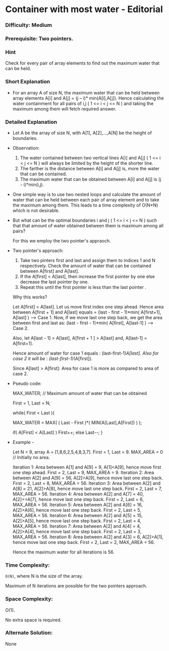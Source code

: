 # Container with most water - Editorial

### Difficulty:  Medium

### Prerequisite:  Two pointers.

### Hint

Check for every pair of array elements to find out the maximum water that can be held. 

### Short Explanation

* For an array A of size N, the maximum water that can be held between array elements A[i] and A[j] = (j – i)* min(A[i],A[j]). Hence calculating the water containment for all    pairs of i,j ( 1 <= i < j <= N ) and taking the maximum among them will fetch required answer.

### Detailed Explanation

* Let A be the array of size N, with A[1], A[2],...,A[N] be the height of boundaries.

* Observation:

  1. The water contained between two vertical lines A[i] and A[j] ( 1 <= i < j <= N ) will always be limited by the height of the shorter line.
  2. The farther is the distance between A[i] and A[j] is, more the water that can be contained.
  3. The maximum water that can be obtained between A[i] and A[j] is (j - i)*min(i,j).
  

* One simple way is to use two nested loops and calculate the amount of water that can be held between each pair of array element and to take the maximum among them. This leads to a time complexity of O(N*N) which is not desirable.

* But what can be the optimal boundaries i and j ( 1 <= i < j <= N ) such that that amount of water obtained between them is maximum among all pairs?
  
  For this we employ the two pointer's appraoch.

* Two pointer's approach:
  
  1. Take two pinters first and last and assign them to indices 1 and N respectively. Check the amount of water that can be contained between A[first] and A[last].
  2. If the A[first] < A[last], then increase the first pointer by one else decrease the last pointer by one.
  3. Repeat this until the first pointer is less than the last pointer .

  Why this works?

  Let A[first] < A[last]. Let us move first index one step ahead.
  Hence area between A[first + 1] and A[last] equals = (last - first - 1)*min( A[first+1], A[last] ) --> Case 1.
  Now, if we move last one step back, we get the area between first and last as: (last - first - 1)*min( A[first], A[last-1] ) --> Case 2.
  
  Also, let A[last - 1] > A[last], A[first + 1 ] > A[last] and, A[last-1] = A[first+1].
  
  Hence amount of water for case 1 equals : (last-first-1)*A[last].
  Also for case 2 it will be : (last-first-1)*(A[first]).
  
  Since A[last] > A[first]: Area for case 1 is more as compared to area of case 2.

* Pseudo code:
  
  MAX_WATER; // Maximum amount of water that can be obtained

  First = 1, Last = N;
  
  while( First < Last ){
  
     MAX_WATER = MAX( ( Last - First )*( MIN(A[Last],A[First]) ) );
  
     if( A[First] < A[Last] )
         First++;
     else
        Last--;
  }

* Example -
 
  Let N = 9, array A =  [1,8,6,2,5,4,8,3,7].
  First = 1, Last = 9.
  MAX_AREA = 0 // Initially no area.
  
  Iteration 1: Area between A[1] and A[9] = 9, A[1]<A[9], hence move first one step ahead. First = 2, Last = 9, MAX_AREA = 9.
  Iteration 2: Area between A[2] and A[9] = 56, A[2]>A[9], hence move last one step back. First = 2, Last = 8, MAX_AREA = 56. 
  Iteration 3: Area between A[2] and A[8] = 21, A[2]>A[8], hence move last one step back. First = 2, Last = 7, MAX_AREA = 56.
  Iteration 4: Area between A[2] and A[7] = 40, A[2]==A[7], hence move last one step back. First = 2, Last = 6, MAX_AREA = 56. 
  Iteration 5: Area between A[2] and A[6] = 16, A[2]>A[6], hence move last one step back. First = 2, Last = 5, MAX_AREA = 56.
  Iteration 6: Area between A[2] and A[5] = 15, A[2]>A[5], hence move last one step back. First = 2, Last = 4, MAX_AREA = 56.
  Iteration 7: Area between A[2] and A[4] = 4, A[2]>A[4], hence move last one step back. First = 2, Last = 3, MAX_AREA = 56.
  Iteration 8: Area between A[2] and A[3] = 6, A[2]>A[1], hence move last one step back. First = 2, Last = 2, MAX_AREA = 56.
 
  Hence the maximum water for all iterations is 56.

### Time Complexity:

`O(N)`, where N is the size of the array.

Maximum of N iterations are possible for the two pointers approach.

### Space Complexity:

O(1).

No extra space is required.

### Alternate Solution:

None
